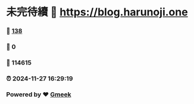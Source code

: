 # 未完待續 :link: https://blog.harunoji.one 
### :page_facing_up: [138](https://blog.harunoji.one/tag.html) 
### :speech_balloon: 0 
### :hibiscus: 114615 
### :alarm_clock: 2024-11-27 16:29:19 
### Powered by :heart: [Gmeek](https://github.com/Meekdai/Gmeek)
